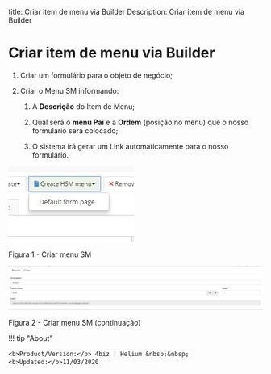 title: Criar item de menu via Builder
Description: Criar item de menu via Builder
# Criar item de menu via Builder


1.  Criar um formulário para o objeto de negócio;

2.  Criar o Menu SM informando:

    1.  A **Descrição** do Item de Menu;

    2.  Qual será o **menu Pai** e a **Ordem** (posição no menu) que o nosso formulário será colocado;

    3.  O sistema irá gerar um Link automaticamente para o nosso formulário.

![create](images/builder-sm-11.jpg)

Figura 1 - Criar menu SM

![create](images/builder-sm-12.jpg)

Figura 2 - Criar menu SM (continuação)


!!! tip "About"

    <b>Product/Version:</b> 4biz | Helium &nbsp;&nbsp;
    <b>Updated:</b>11/03/2020
